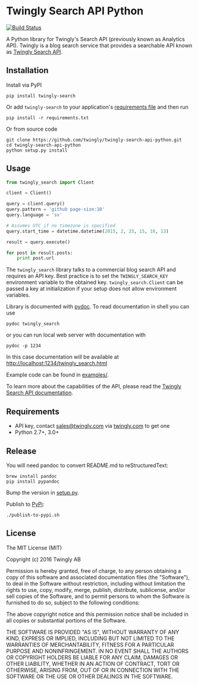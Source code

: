 # Twingly Search API Python

[![Build Status](https://travis-ci.org/twingly/twingly-search-api-python.png?branch=master)](https://travis-ci.org/twingly/twingly-search-api-python)

A Python library for Twingly's Search API (previously known as Analytics API). Twingly is a blog search service that provides a searchable API known as [Twingly Search API](https://developer.twingly.com/resources/search/).

## Installation

Install via PyPI

```shell
pip install twingly-search
```

Or add `twingly-search` to your application's [requirements file](https://pip.pypa.io/en/stable/user_guide/#requirements-files) and then run

```shell
pip install -r requirements.txt
```

Or from source code

```shell
git clone https://github.com/twingly/twingly-search-api-python.git
cd twingly-search-api-python
python setup.py install
```

## Usage

```python
from twingly_search import Client

client = Client()

query = client.query()
query.pattern = 'github page-size:10'
query.language = 'sv'

# Assumes UTC if no timezone is specified
query.start_time = datetime.datetime(2015, 2, 23, 15, 18, 13)

result = query.execute()

for post in result.posts:
    print post.url
```

The `twingly_search` library talks to a commercial blog search API and requires an API key. Best practice is to set the `TWINGLY_SEARCH_KEY` environment variable to the obtained key. `twingly_search.Client` can be passed a key at initialization if your setup does not allow environment variables.

Library is documented with [pydoc](https://docs.python.org/2/library/pydoc.html). To read documentation in shell you can
use

```shell
pydoc twingly_search
```

or you can run local web server with documentation with

```shell
pydoc -p 1234
```

In this case documentation will be available at [http://localhost:1234/twingly_search.html](http://localhost:1234/twingly_search.html)

Example code can be found in [examples/](examples/).

To learn more about the capabilities of the API, please read the [Twingly Search API documentation](https://developer.twingly.com/resources/search/).

## Requirements

* API key, contact sales@twingly.com via [twingly.com](https://www.twingly.com/try-for-free/) to get one
* Python 2.7+, 3.0+

## Release

You will need pandoc to convert README.md to reStructuredText:

    brew install pandoc
    pip install pypandoc

Bump the version in [setup.py](./setup.py).

Publish to [PyPi]:

    ./publish-to-pypi.sh

[PyPi]: https://pypi.python.org/pypi/twingly-search

## License

The MIT License (MIT)

Copyright (c) 2016 Twingly AB

Permission is hereby granted, free of charge, to any person obtaining a copy of
this software and associated documentation files (the "Software"), to deal in
the Software without restriction, including without limitation the rights to
use, copy, modify, merge, publish, distribute, sublicense, and/or sell copies of
the Software, and to permit persons to whom the Software is furnished to do so,
subject to the following conditions:

The above copyright notice and this permission notice shall be included in all
copies or substantial portions of the Software.

THE SOFTWARE IS PROVIDED "AS IS", WITHOUT WARRANTY OF ANY KIND, EXPRESS OR
IMPLIED, INCLUDING BUT NOT LIMITED TO THE WARRANTIES OF MERCHANTABILITY, FITNESS
FOR A PARTICULAR PURPOSE AND NONINFRINGEMENT. IN NO EVENT SHALL THE AUTHORS OR
COPYRIGHT HOLDERS BE LIABLE FOR ANY CLAIM, DAMAGES OR OTHER LIABILITY, WHETHER
IN AN ACTION OF CONTRACT, TORT OR OTHERWISE, ARISING FROM, OUT OF OR IN
CONNECTION WITH THE SOFTWARE OR THE USE OR OTHER DEALINGS IN THE SOFTWARE.
